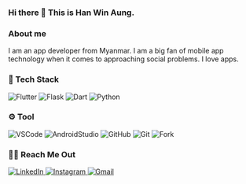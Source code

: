 ### Hi there 👋 This is Han Win Aung.

### About me

I am an app developer from Myanmar. I am a big fan of mobile app technology when it comes to approaching social problems. I love apps.


### 🔧 Tech Stack
<p>
<img alt="Flutter" src="https://img.shields.io/badge/Flutter-02569B?logo=flutter&logoColor=white&style=for-the-badge" />
 <img alt="Flask" src="https://img.shields.io/badge/Flask-353b48?logo=flask&logoColor=white&style=for-the-badge" />
<img alt="Dart" src="https://img.shields.io/badge/Dart-00a8ff?logo=dart&logoColor=white&style=for-the-badge" />
<img alt="Python" src="https://img.shields.io/badge/Python-44bd32?logo=python&logoColor=white&style=for-the-badge" />
</p>

### ⚙️ Tool
<p>
<img alt="VSCode" src="https://img.shields.io/badge/VisualStudioCode-007ACC?logo=Visual-Studio-Code&logoColor=white&style=for-the-badge" />
<img alt="AndroidStudio" src="https://img.shields.io/badge/AndroidStudio-05c46b?logo=android-studio&logoColor=white&style=for-the-badge" />
<img alt="GitHub" src="https://img.shields.io/badge/GitHub-454545?logo=github&logoColor=white&style=for-the-badge" />
<img alt="Git" src="https://img.shields.io/badge/Git-F05032?logo=git&logoColor=white&style=for-the-badge" />
<img alt="Fork" src="https://img.shields.io/badge/Fork-179287?logo=Fork&logoColor=white&style=for-the-badge" />
</p>

### 🤝🏻 Reach Me Out
<p>
 <a href="https://www.linkedin.com/in/hanwa">
   <img alt="LinkedIn" src="https://img.shields.io/badge/LinkedIn-0A66C2?logo=LinkedIn&logoColor=white&style=for-the-badge" />
  </a>
 <a href="www.instagram.com/han_winn_aung/">
   <img alt="Instagram" src="https://img.shields.io/badge/Instagram-E4405F?logo=Instagram&logoColor=white&style=for-the-badge" />
  </a>
 <a href="hanwinaung.dev@gmail.com">
   <img alt="Gmail" src="https://img.shields.io/badge/Mail-EA2027?logo=Microsoft-Outlook&logoColor=white&style=for-the-badge" />
  </a>
</p>

